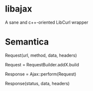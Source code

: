 # libajax

A sane and c++-oriented LibCurl wrapper

# Semantica

Request(url, method, data, headers)

Request = RequestBuilder.addX.build

Response = Ajax::perform(Request)

Response(status, data, headers)
